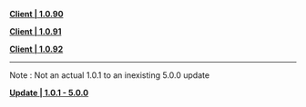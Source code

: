 **[Client | 1.0.90](https://autopatchhk.yuanshen.com/client_app/beta_pc/20200929_ef5cacb8a79bbc63/Genshin_beta1.0.90.zip)**

**[Client | 1.0.91](https://autopatchhk.yuanshen.com/client_app/beta_pc/20201019_8c02d8401cd731cd/GenshinImpact_beta1.0.91.zip)**


**[Client | 1.0.92](https://autopatchhk.yuanshen.com/client_app/beta_pc/20201022_db9fd8e60e7851bd/GenshinImpact_beta1.0.92.zip)**

-----

Note : Not an actual 1.0.1 to an inexisting 5.0.0 update

**[Update | 1.0.1 - 5.0.0](https://autopatchhk.yuanshen.com/client_app/beta_update/hk4e_global/1/game_1.0.1_5.0.0_diff_3CNIqt0Amfe7F1ag.zip)**
